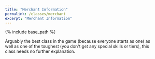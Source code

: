 ```yaml
---
title: "Merchant Information"
permalink: /classes/merchant
excerpt: "Merchant Information"
---
```


{% include base_path %}

Arguably the best class in the game (because everyone starts as one) as well as one of the toughest (you don't get any special skills or tiers), this class needs no further explanation.
